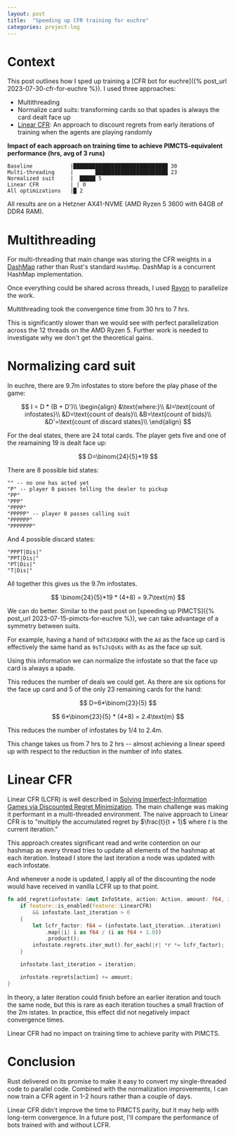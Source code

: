 ```yaml
---
layout: post
title:  "Speeding up CFR training for euchre"
categories: project-log
---
```


# Context

This post outlines how I sped up training a [CFR bot for euchre]({% post_url 2023-07-30-cfr-for-euchre %}). I used three approaches:
* Multithreading
* Normalize card suits: transforming cards so that spades is always the card dealt face up
* [Linear CFR](https://arxiv.org/pdf/1809.04040.pdf): An approach to discount regrets from early iterations of training when the agents are playing randomly


**Impact of each approach on training time to achieve PIMCTS-equivalent performance (hrs, avg of 3 runs)**
```
Baseline            |██████████████████████████████ 30
Multi-threading     |       ███████████████████████ 23
Normalized suit     |  █████ 5
Linear CFR          | | 0
All optimizations   |█ 2
```

All results are on a Hetzner AX41-NVME (AMD Ryzen 5 3600 with 64GB of DDR4 RAM).

# Multithreading

For multi-threading that main change was storing the CFR weights in a [DashMap](https://docs.rs/dashmap/latest/dashmap/) rather than Rust's standard `HashMap`. DashMap is a concurrent HashMap implementation.

Once everything could be shared across threads, I used [Rayon](https://github.com/rayon-rs/rayon) to parallelize the work.

Multithreading took the convergence time from 30 hrs to 7 hrs.

This is significantly slower than we would see with perfect parallelization across the 12 threads on the AMD Ryzen 5. Further work is needed to investigate why we don't get the theoretical gains.

# Normalizing card suit

In euchre, there are 9.7m infostates to store before the play phase of the game:

$$
I = D * (B + D')\\
\begin{align}
&\text{where:}\\
&I=\text{count of infostates}\\
&D=\text{count of deals}\\
&B=\text{count of bids}\\
&D'=\text{count of discard states}\\
\end{align}
$$

For the deal states, there are 24 total cards. The player gets five and one of the reamaining 19 is dealt face up:

$$
D=\binom{24}{5}*19
$$

There are 8 possible bid states:
```
"" -- no one has acted yet
"P" -- player 0 passes telling the dealer to pickup
"PP"
"PPP"
"PPPP"
"PPPPP" -- player 0 passes calling suit
"PPPPPP"
"PPPPPPP"
```

And 4 possible discard states:
```
"PPPT|Dis|"
"PPT|Dis|"
"PT|Dis|"
"T|Dis|"
```

All together this gives us the 9.7m infostates.

$$
\binom{24}{5}*19 * (4+8) = 9.7\text{m}
$$

We can do better. Similar to the past post on [speeding up PIMCTS]({% post_url 2023-07-15-pimcts-for-euchre %}), we can take advantage of a symmetry between suits.

For example, having a hand of `9dTdJdQdKd` with the `Ad` as the face up card is effectively the same hand as `9sTsJsQsKs` with `As` as the face up suit.

Using this information we can normalize the infostate so that the face up card is always a spade.

This reduces the number of deals we could get. As there are six options for the face up card and 5 of the only 23 remaining cards for the hand:

$$
D=6*\binom{23}{5}
$$

$$
6*\binom{23}{5} * (4+8) = 2.4\text{m}
$$

This reduces the number of infostates by 1/4 to 2.4m.

This change takes us from 7 hrs to 2 hrs -- almost achieving a linear speed up with respect to the reduction in the number of info states.

# Linear CFR

Linear CFR (LCFR) is well described in [Solving Imperfect-Information Games
via Discounted Regret Minimization](https://arxiv.org/pdf/1809.04040.pdf). The main challenge was making it performant in a multi-threaded environment. The naive approach to Linear CFR is to "multiply the accumulated regret by $\frac{t}{t + 1}$ where $t$ is the current iteration."

This approach creates significant read and write contention on our hashmap as every thread tries to update all elements of the hashmap at each iteration. Instead I store the last iteration a node was updated with each infostate.

And whenever a node is updated, I apply all of the discounting the node would have received in vanilla LCFR up to that point.

```rust
fn add_regret(infostate: &mut InfoState, action: Action, amount: f64, iteration: usize) {
    if feature::is_enabled(feature::LinearCFR)
        && infostate.last_iteration > 0
    {
        let lcfr_factor: f64 = (infostate.last_iteration..iteration)
            .map(|i| i as f64 / (i as f64 + 1.0))
            .product();
        infostate.regrets.iter_mut().for_each(|r| *r *= lcfr_factor);
    }

    infostate.last_iteration = iteration;

    infostate.regrets[action] += amount;
}
```

In theory, a later iteration could finish before an earlier iteration and touch the same node, but this is rare as each iteration touches a small fraction of the 2m istates. In practice, this effect did not negatively impact convergence times.

Linear CFR had no impact on training time to achieve parity with PIMCTS.

# Conclusion

Rust delivered on its promise to make it easy to convert my single-threaded code to parallel code. Combined with the normalization improvements, I can now train a CFR agent in 1-2 hours rather than a couple of days.

Linear CFR didn't improve the time to PIMCTS parity, but it may help with long-term convergence. In a future post, I'll compare the performance of bots trained with and without LCFR.
